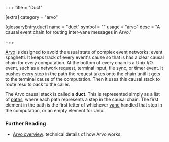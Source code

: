 +++
title = "Duct"

[extra]
category = "arvo"

[glossaryEntry.duct]
name = "duct"
symbol = ""
usage = "arvo"
desc = "A causal event chain for routing inter-vane messages in Arvo."

+++

[Arvo](/glossary/arvo) is designed to avoid the usual state of complex event networks: event spaghetti. It keeps track of every event's cause so that is has a clear causal chain for every computation. At the bottom of every chain is a Unix I/O event, such as a network request, terminal input, file sync, or timer event. It pushes every step in the path the request takes onto the chain until it gets to the terminal cause of the computation. Then it uses this causal stack to route results back to the caller.

The Arvo causal stack is called a **duct**. This is represented simply as a list of [paths](/glossary/path), where each path represents a step in the causal chain. The first element in the path is the first letter of whichever [vane](/glossary/vane) handled that step in the computation, or an empty element for Unix.

### Further Reading

- [Arvo overview](/system/kernel): technical details of how Arvo works.
